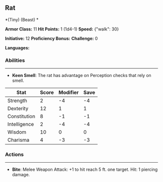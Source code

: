 ## Rat
*(Tiny) (Beast) *

**Armor Class:** 11
**Hit Points:** 1 (1d4-1)
**Speed:** {"walk": 30}

**Initiative:** 12
**Proficiency Bonus:**
**Challenge:** 0

**Languages:** 

### Abilities
 --- 
- **Keen Smell**: The rat has advantage on Perception checks that rely on smell.



| Stat | Score | Modifier | Save |
| ---- | ---- | ---- | ---- |
| Strength | 2 | -4 | -4 |
| Dexterity | 12 | 1 | 1 |
| Constitution | 8 | -1 | -1 |
| Intelligence | 2 | -4 | -4 |
| Wisdom | 10 | 0 | 0 |
| Charisma | 4 | -3 | -3 |

### Actions
 --- 
- **Bite**: Melee Weapon Attack: +1 to hit  reach 5 ft.  one target. Hit: 1 piercing damage.

